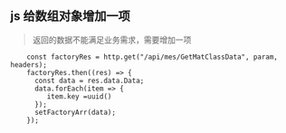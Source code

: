 ## js 给数组对象增加一项

> 返回的数据不能满足业务需求，需要增加一项



```react
    const factoryRes = http.get("/api/mes/GetMatClassData", param, headers);
    factoryRes.then((res) => {
      const data = res.data.Data;
      data.forEach(item => {
         item.key =uuid()
      });
      setFactoryArr(data);
    });
```






